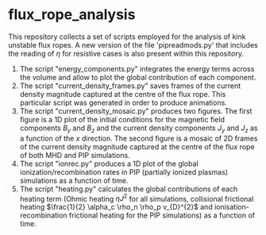 # flux_rope_analysis

This repository collects a set of scripts employed for the analysis of kink unstable flux ropes. A new version of the file 'pipreadmods.py' that includes the reading of $\eta$ for resistive cases is also present within this repository.

1.  The script "energy_components.py" integrates the energy terms across the volume and allow to plot the global contribution of each component.
2.  The script "current_density_frames.py" saves frames of the current density magnitude captured at the centre of the flux rope. This particular script was generated in order to produce animations.
3.  The script "current_density_mosaic.py" produces two figures. The first figure is a 1D plot of the initial conditions for the magnetic field components $B_y$ and $B_z$ and the current density components $J_y$ and $J_z$ as a function of the $x$ direction. The second figure is a mosaic of 2D frames of the current density magnitude captured at the centre of the flux rope of both MHD and PIP simulations.
4.  The script "ionrec.py" produces a 1D plot of the global ionization/recombination rates in PIP (partially ionized plasmas) simulations as a function of time.
5.  The script "heating.py" calculates the global contributions of each heating term (Ohmic heating $\eta J^2$ for all simulations, collisional frictional heating $\frac{1}{2} \alpha_c \rho_n \rho_p v_{D}^{2}$ and ionisation-recombination frictional heating for the PIP simulations) as a function of time.
